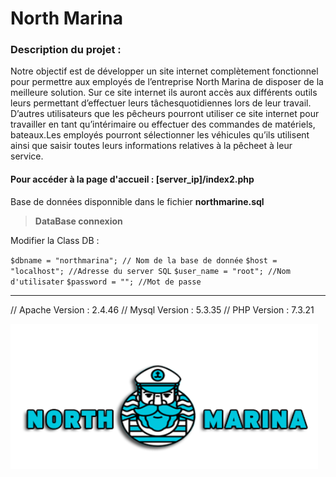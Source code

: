 # North Marina

### Description du projet :

Notre  objectif  est  de  développer  un  site  internet  complètement  fonctionnel  pour  permettre  aux employés de l’entreprise North Marina de disposer de la meilleure solution. Sur  ce  site  internet  ils auront accès aux différents outils leurs permettant d’effectuer leurs tâchesquotidiennes lors de leur travail. D’autres utilisateurs que les pêcheurs pourront utiliser ce site internet pour travailler en tant qu’intérimaire  ou  effectuer  des  commandes  de  matériels,  bateaux.Les   employés   pourront sélectionner les véhicules qu’ils utilisent ainsi que saisir toutes leurs informations relatives à la pêcheet à leur service.

#### Pour accéder à la page d\'accueil : [server_ip]/index2.php

Base de données disponnible dans le fichier **northmarine.sql**

> **DataBase connexion**

Modifier la Class DB :

`$dbname = "northmarina"; // Nom de la base de donnée`
`$host = "localhost"; //Adresse du server SQL`
`$user_name = "root"; //Nom d'utilisater`
`$password = ""; //Mot de passe`


------------



// Apache Version : 2.4.46
// Mysql Version : 5.3.35
// PHP Version : 7.3.21



![Alt text](img/img_north_marina.png?raw=true "North Marina") 